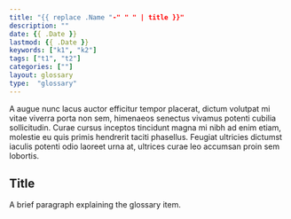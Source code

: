 ```yaml
---
title: "{{ replace .Name "-" " " | title }}"
description: ""
date: {{ .Date }}
lastmod: {{ .Date }}
keywords: ["k1", "k2"]
tags: ["t1", "t2"]
categories: [""]
layout: glossary
type:  "glossary"
---
```


A augue nunc lacus auctor efficitur tempor placerat, dictum volutpat mi vitae viverra porta non sem, himenaeos senectus vivamus potenti cubilia sollicitudin. Curae cursus inceptos tincidunt magna mi nibh ad enim etiam, molestie eu quis primis hendrerit taciti phasellus. Feugiat ultricies dictumst iaculis potenti odio laoreet urna at, ultrices curae leo accumsan proin sem lobortis.
<!--more-->

## Title

A brief paragraph explaining the glossary item.




